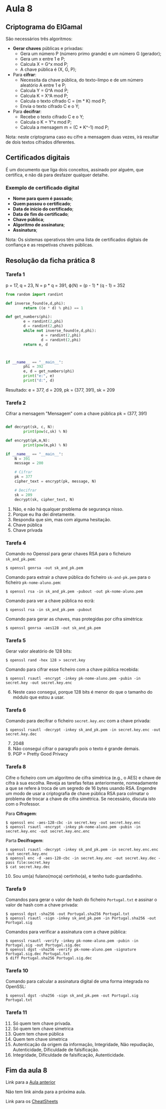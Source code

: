 # Aula 8

## Criptograma do ElGamal
São necessários três algoritmos:
 - **Gerar chaves** públicas e privadas:
   - Gera um número P (número primo grande) e um número G (gerador);
   - Gera um x entre 1 e P;
   - Calcula X = G^x mod P;
   - A chave pública é (X, G, P);
 - Para **cifrar**:
   - Necessita da chave pública, do texto-limpo e de um número aleatório A entre 1 e P;
   - Calcula Y = G^A mod P;
   - Calcula K = X^A mod P;
   - Calcula o texto cifrado C = (m * K) mod P;
   - Envia o texto cifrado C e o Y;  
 - Para **decifrar**:
   - Recebe o texto cifrado C e o Y;
   - Calcula o K = Y^x mod P;
   - Calcula a mensagem m = (C * K^-1) mod P; 

Nota: neste criptograma caso eu cifre a mensagem duas vezes, irá resultar de dois textos cifrados diferentes.

## Certificados digitais
É um documento que liga dois conceitos, assinado por alguém, que certifica, e não dá para desfazer qualquer detalhe.

### Exemplo de certificado digital
  - **Nome para quem é passado**;
  - **Quem passou o certificado**;
  - **Data de início do certificado**;
  - **Data de fim do certificado**;
  - **Chave pública**;
  - **Algoritmo de assinatura**;
  - **Assinatura**;

Nota: Os sistemas operativos têm uma lista de certificados digitais de confiança e as respetivas chaves públicas.

## Resolução da ficha prática 8
### Tarefa 1
p = 17, q = 23, N = p * q = 391, ϕ(N) = (p - 1) * (q - 1) = 352

```python
from random import randint

def inverse_found(e,d,phi):
        return ((e * d) % phi) == 1

def get_numbers(phi):
        e = randint(2,phi)
        d = randint(2,phi)
        while not inverse_found(e,d,phi):
                e = randint(2,phi)
                d = randint(2,phi)
        return e, d



if __name__ == "__main__":
        phi = 392
        e, d = get_numbers(phi)
        print("e:", e)
        print("d:", d)
```

Resultado: e = 377, d = 209, pk = (377, 391), sk = 209

### Tarefa 2
Cifrar a mensagem "Mensagem" com a chave pública pk = (377, 391)

```python

def decrypt(sk, c, N):
        print(pow(c,sk) % N)

def encrypt(pk,m,N):
        print(pow(m,pk) % N)

if __name__ == "__main__":
    N = 391
    message = 200

    # Cifrar
    pk = 377
    cipher_text = encrypt(pk, message, N)

    # Decifrar
    sk = 209
    decrypt(sk, cipher_text, N)

```

1. Não, e não há qualquer problema de segurança nisso.
2. Porque eu lha dei diretamente.
3. Respondia que sim, mas com alguma hesitação.
4. Chave pública
5. Chave privada

### Tarefa 4

Comando no Openssl para gerar chaves RSA para o ficheiuro `sk_and_pk.pem`:

```console
$ openssl genrsa -out sk_and_pk.pem
```

Comando para extrair a chave pública do ficheiro `sk-and-pk.pem` para o ficheiro `pk-nome-aluno.pem`:

```console
$ openssl rsa -in sk_and_pk.pem -pubout -out pk-nome-aluno.pem
```

Comando para ver a chave pública no ecrã:

```console
$ openssl rsa -in sk_and_pk.pem -pubout
```

Comando para gerar as chaves, mas protegidas por cifra simétrica:

```console
$ openssl genrsa -aes128 -out sk_and_pk.pem
```

### Tarefa 5

Gerar valor aleatório de 128 bits:

```console
$ openssl rand -hex 128 > secret.key
```

Comando para cifrar esse ficheiro com a chave pública recebida:
```console
$ openssl rsautl -encrypt -inkey pk-nome-aluno.pem -pubin -in secret.key -out secret.key.enc
```

6. Neste caso consegui, porque 128 bits é menor do que o tamanho do módulo que estou a usar.

### Tarefa 6

Comando para decifrar o ficheiro `secret.key.enc` com a chave privada:

```console
$ openssl rsautl -decrypt -inkey sk_and_pk.pem -in secret.key.enc -out secret.key.dec
```

7. 2048
8. Não consegui cifrar o paragrafo pois o texto é grande demais.
9. PGP = Pretty Good Privacy

### Tarefa 8
Cifre o ficheiro com um algoritmo de cifra simétrica
(e.g., o AES) e chave de cifra à sua escolha. Reveja as tarefas feitas anteriormente, nomeadamente
a que se refere à troca de um segredo de 16 bytes
usando RSA. Engendre um modo de usar a criptografia de chave pública RSA para colmatar o problema de trocar a chave de cifra simétrica. Se necessário, discuta isto com o Professor.

Para **Cifragem**:

```console
$ openssl enc -aes-128-cbc -in secret.key -out secret.key.enc
$ openssl rsautl -encrypt -inkey pk-nome-aluno.pem -pubin -in secret.key.enc -out secret.key.enc.enc
```

Parta **Decifragem**:

```console
$ openssl rsautl -decrypt -inkey sk_and_pk.pem -in secret.key.enc.enc -out secret.key.enc
$ openssl enc -d -aes-128-cbc -in secret.key.enc -out secret.key.dec -pass file:secret.key
$ cat secret.key.dec
```

10. Sou um(a) fulano(moça) certinho(a), e tenho tudo guardadinho.

### Tarefa 9

Comandos para gerar o valor de hash do ficheiro `Portugal.txt` e assinar o valor de hash com a chave privada:

```console
$ openssl dgst -sha256 -out Portugal.sha256 Portugal.txt
$ openssl rsautl -sign -inkey sk_and_pk.pem -in Portugal.sha256 -out Portugal.sig
```

Comandos para verificar a assinatura com a chave pública:

```console
$ openssl rsautl -verify -inkey pk-nome-aluno.pem -pubin -in Portugal.sig -out Portugal.sig.dec
$ openssl dgst -sha256 -verify pk-nome-aluno.pem -signature Portugal.sig.dec Portugal.txt
$ diff Portugal.sha256 Portugal.sig.dec
```

### Tarefa 10

Comando para calcular a assinatura digital de uma forma integrada no OpenSSL:

```console
$ openssl dgst -sha256 -sign sk_and_pk.pem -out Portugal.sig Portugal.txt
```

### Tarefa 11

11. Só quem tem chave privada.
12. Só quem tem chave simetrica
13. Quem tem chave pública
14. Quem tem chave simetrica
15. Autenticação da origem da informação, Integridade, Não repudiação, Autenticidade, Dificuldade de falsificação.
16. Integridade, Dificuldade de falsificação, Autenticidade.

## Fim da aula 8
Link para a [Aula anterior](Aula7.md)

Não tem link ainda para a próxima aula.

Link para os [CheatSheets](CheatSheet.md)